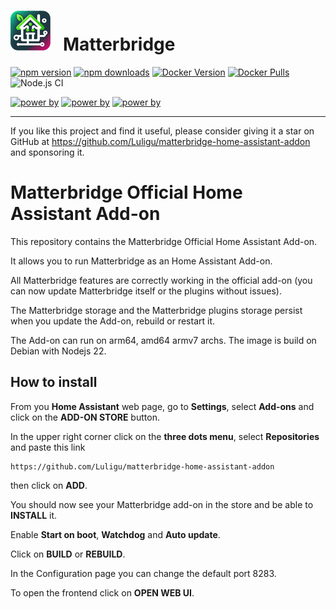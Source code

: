 # <img src="https://github.com/Luligu/matterbridge/blob/main/frontend/public/matterbridge%2064x64.png" alt="Matterbridge Logo" width="64px" height="64px">&nbsp;&nbsp;&nbsp;Matterbridge

[![npm version](https://img.shields.io/npm/v/matterbridge.svg)](https://www.npmjs.com/package/matterbridge)
[![npm downloads](https://img.shields.io/npm/dt/matterbridge.svg)](https://www.npmjs.com/package/matterbridge)
[![Docker Version](https://img.shields.io/docker/v/luligu/matterbridge?label=docker%20version&sort=semver)](https://hub.docker.com/r/luligu/matterbridge)
[![Docker Pulls](https://img.shields.io/docker/pulls/luligu/matterbridge.svg)](https://hub.docker.com/r/luligu/matterbridge)
![Node.js CI](https://github.com/Luligu/matterbridge/actions/workflows/build.yml/badge.svg)

[![power by](https://img.shields.io/badge/powered%20by-matter--history-blue)](https://www.npmjs.com/package/matter-history)
[![power by](https://img.shields.io/badge/powered%20by-node--ansi--logger-blue)](https://www.npmjs.com/package/node-ansi-logger)
[![power by](https://img.shields.io/badge/powered%20by-node--persist--manager-blue)](https://www.npmjs.com/package/node-persist-manager)

---

If you like this project and find it useful, please consider giving it a star on GitHub at https://github.com/Luligu/matterbridge-home-assistant-addon and sponsoring it.


# Matterbridge Official Home Assistant Add-on

This repository contains the Matterbridge Official Home Assistant Add-on. 

It allows you to run Matterbridge as an Home Assistant Add-on.

All Matterbridge features are correctly working in the official add-on (you can now update Matterbridge itself or the plugins without issues). 

The Matterbridge storage and the Matterbridge plugins storage persist when you update the Add-on, rebuild or restart it.

The Add-on can run on arm64, amd64 armv7 archs. The image is build on Debian with Nodejs 22.

## How to install

From you **Home Assistant** web page, go to **Settings**, select **Add-ons** and click on the **ADD-ON STORE** button.

In the upper right corner click on the **three dots menu**, select **Repositories** and paste this link

```
https://github.com/Luligu/matterbridge-home-assistant-addon
```

then click on **ADD**.

You should now see your Matterbridge add-on in the store and be able to **INSTALL** it.

Enable **Start on boot**, **Watchdog** and **Auto update**.

Click on **BUILD** or **REBUILD**.

In the Configuration page you can change the default port 8283.

To open the frontend click on **OPEN WEB UI**.